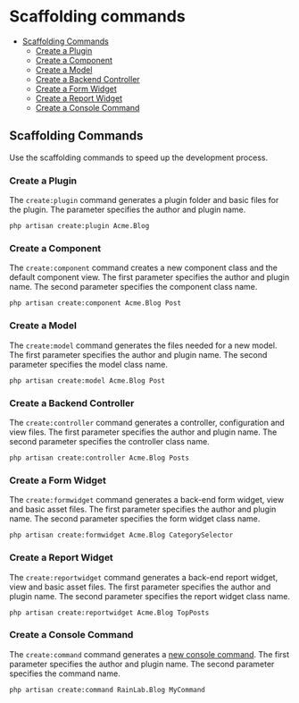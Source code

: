 # Scaffolding commands

- [Scaffolding Commands](#scaffolding-commands)
    - [Create a Plugin](#scaffold-create-plugin)
    - [Create a Component](#scaffold-create-component)
    - [Create a Model](#scaffold-create-model)
    - [Create a Backend Controller](#scaffold-create-controller)
    - [Create a Form Widget](#scaffold-create-formwidget)
    - [Create a Report Widget](#scaffold-create-reportwidget)
    - [Create a Console Command](#scaffold-create-command)

<a name="scaffolding-commands"></a>
## Scaffolding Commands

Use the scaffolding commands to speed up the development process.

<a name="scaffold-create-plugin"></a>
### Create a Plugin

The `create:plugin` command generates a plugin folder and basic files for the plugin. The parameter specifies the author and plugin name.

    php artisan create:plugin Acme.Blog

<a name="scaffold-create-component"></a>
### Create a Component

The `create:component` command creates a new component class and the default component view. The first parameter specifies the author and plugin name. The second parameter specifies the component class name.

    php artisan create:component Acme.Blog Post

<a name="scaffold-create-model"></a>
### Create a Model

The `create:model` command generates the files needed for a new model. The first parameter specifies the author and plugin name. The second parameter specifies the model class name.

    php artisan create:model Acme.Blog Post

<a name="scaffold-create-controller"></a>
### Create a Backend Controller

The `create:controller` command generates a controller, configuration and view files. The first parameter specifies the author and plugin name. The second parameter specifies the controller class name.

    php artisan create:controller Acme.Blog Posts

<a name="scaffold-create-formwidget"></a>
### Create a Form Widget

The `create:formwidget` command generates a back-end form widget, view and basic asset files. The first parameter specifies the author and plugin name. The second parameter specifies the form widget class name.

    php artisan create:formwidget Acme.Blog CategorySelector

<a name="scaffold-create-reportwidget"></a>
### Create a Report Widget

The `create:reportwidget` command generates a back-end report widget, view and basic asset files. The first parameter specifies the author and plugin name. The second parameter specifies the report widget class name.

    php artisan create:reportwidget Acme.Blog TopPosts

<a name="scaffold-create-command"></a>
### Create a Console Command

The `create:command` command generates a [new console command](../console/development). The first parameter specifies the author and plugin name. The second parameter specifies the command name.

    php artisan create:command RainLab.Blog MyCommand
